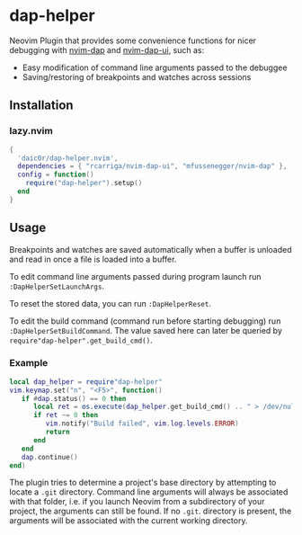 # dap-helper
Neovim Plugin that provides some convenience functions for nicer debugging with [nvim-dap](https://github.com/mfussenegger/nvim-dap) and [nvim-dap-ui](https://github.com/rcarriga/nvim-dap-ui), such as:

- Easy modification of command line arguments passed to the debuggee
- Saving/restoring of breakpoints and watches across sessions

## Installation
### lazy.nvim
```lua
{
  'daic0r/dap-helper.nvim',
  dependencies = { "rcarriga/nvim-dap-ui", "mfussenegger/nvim-dap" },
  config = function()
    require("dap-helper").setup()
  end
}
```

## Usage

Breakpoints and watches are saved automatically when a buffer is unloaded and read in once a file is loaded into a buffer.

To edit command line arguments passed during program launch run `:DapHelperSetLaunchArgs`.

To reset the stored data, you can run `:DapHelperReset`.

To edit the build command (command run before starting debugging) run `:DapHelperSetBuildCommand`. The value saved here can later be queried by `require"dap-helper".get_build_cmd()`.
### Example
```lua
local dap_helper = require"dap-helper"
vim.keymap.set("n", "<F5>", function()
   if #dap.status() == 0 then
      local ret = os.execute(dap_helper.get_build_cmd() .. " > /dev/null 2>&1")
      if ret ~= 0 then
         vim.notify("Build failed", vim.log.levels.ERROR)
         return
      end
   end
   dap.continue()
end)
```

The plugin tries to determine a project's base directory by attempting to locate a `.git` directory. Command line arguments will always be associated with that folder, i.e. if you launch Neovim from a subdirectory of your project, the arguments can still be found. If no `.git`. directory is present, the arguments will be associated with the current working directory.
